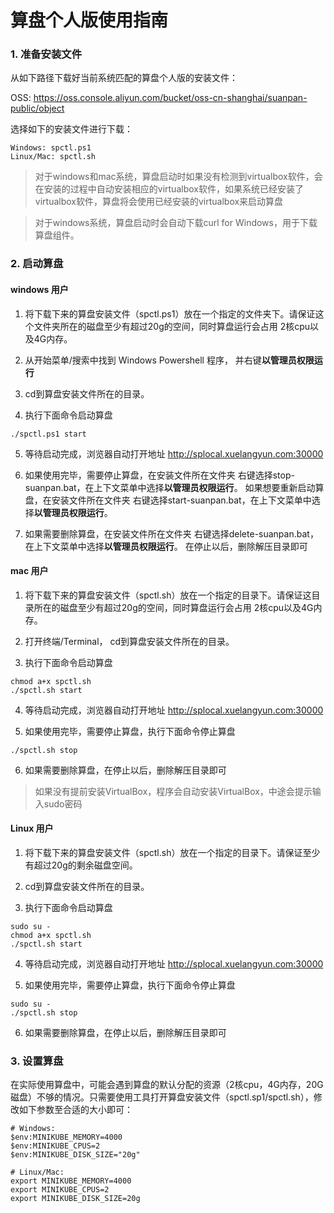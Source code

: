 # 算盘个人版使用指南

### 1. 准备安装文件 ###

从如下路径下载好当前系统匹配的算盘个人版的安装文件：

OSS: https://oss.console.aliyun.com/bucket/oss-cn-shanghai/suanpan-public/object

选择如下的安装文件进行下载：
```
Windows: spctl.ps1
Linux/Mac: spctl.sh
```
> 对于windows和mac系统，算盘启动时如果没有检测到virtualbox软件，会在安装的过程中自动安装相应的virtualbox软件，如果系统已经安装了virtualbox软件，算盘将会使用已经安装的virtualbox来启动算盘

> 对于windows系统，算盘启动时会自动下载curl for Windows，用于下载算盘组件。

### 2. 启动算盘 ###

#### windows 用户 ####
1. 将下载下来的算盘安装文件（spctl.ps1）放在一个指定的文件夹下。请保证这个文件夹所在的磁盘至少有超过20g的空间，同时算盘运行会占用
2核cpu以及4G内存。

2. 从开始菜单/搜索中找到 Windows Powershell 程序， 并右键**以管理员权限运行**

3. cd到算盘安装文件所在的目录。

4. 执行下面命令启动算盘
```
./spctl.ps1 start
```

5. 等待启动完成，浏览器自动打开地址 http://splocal.xuelangyun.com:30000

6. 如果使用完毕，需要停止算盘，在安装文件所在文件夹 右键选择stop-suanpan.bat，在上下文菜单中选择**以管理员权限运行**。
如果想要重新启动算盘，在安装文件所在文件夹 右键选择start-suanpan.bat，在上下文菜单中选择**以管理员权限运行**。

7. 如果需要删除算盘，在安装文件所在文件夹 右键选择delete-suanpan.bat，在上下文菜单中选择**以管理员权限运行**。 在停止以后，删除解压目录即可

#### mac 用户 ####
1. 将下载下来的算盘安装文件（spctl.sh）放在一个指定的目录下。请保证这目录所在的磁盘至少有超过20g的空间，同时算盘运行会占用
2核cpu以及4G内存。

2. 打开终端/Terminal， cd到算盘安装文件所在的目录。

3. 执行下面命令启动算盘
```
chmod a+x spctl.sh
./spctl.sh start
```

4. 等待启动完成，浏览器自动打开地址 http://splocal.xuelangyun.com:30000

5. 如果使用完毕，需要停止算盘，执行下面命令停止算盘
```
./spctl.sh stop
```
6. 如果需要删除算盘，在停止以后，删除解压目录即可

> 如果没有提前安装VirtualBox，程序会自动安装VirtualBox，中途会提示输入sudo密码

#### Linux 用户 ####
1. 将下载下来的算盘安装文件（spctl.sh）放在一个指定的目录下。请保证至少有超过20g的剩余磁盘空间。

2. cd到算盘安装文件所在的目录。

3. 执行下面命令启动算盘
```
sudo su -
chmod a+x spctl.sh
./spctl.sh start
```

4. 等待启动完成，浏览器自动打开地址 http://splocal.xuelangyun.com:30000

5. 如果使用完毕，需要停止算盘，执行下面命令停止算盘
```
sudo su -
./spctl.sh stop
```
6. 如果需要删除算盘，在停止以后，删除解压目录即可

### 3. 设置算盘 ###
在实际使用算盘中，可能会遇到算盘的默认分配的资源（2核cpu，4G内存，20G磁盘）不够的情况。只需要使用工具打开算盘安装文件（spctl.sp1/spctl.sh），修改如下参数至合适的大小即可：
```
# Windows: 
$env:MINIKUBE_MEMORY=4000
$env:MINIKUBE_CPUS=2
$env:MINIKUBE_DISK_SIZE="20g"

# Linux/Mac: 
export MINIKUBE_MEMORY=4000
export MINIKUBE_CPUS=2
export MINIKUBE_DISK_SIZE=20g
```



